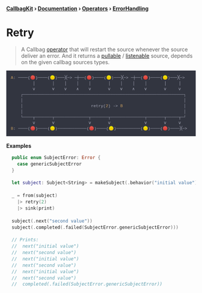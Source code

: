 #### [CallbagKit][Callbag] › [Documentation][Documentation] › [Operators][Operators] › [ErrorHandling][ErrorHandling]
# Retry
> A Callbag [operator][Operators] that will restart the source whenever the source
> deliver an error. And it returns a [pullable][Sources] / [listenable][Sources]
> source, depends on the given callbag sources types.

<img src="./Retry.png">

<!-- ```swift
A: ────(🔴)────(🟡)───╳─> ─┼──(🔴)────(🟡)───╳─> ─┼──(🔴)────(🟡)───╳─>
         │       │    │    │    │       │    │    │    │       │     │
         ⅴ       ⅴ    ⅴ    ∧    ⅴ       ⅴ    ⅴ    ∧    ⅴ       ⅴ     ⅴ
    ┌──────────────────────────────────────────────────────────────────┐
    │                                                                  │
    │                            retry(2) -> B                         │
    │                                                                  │
    └────┬───────┬──────────────┬───────┬──────────────┬───────┬─────┬─┘
         ⅴ       ⅴ              ⅴ       ⅴ              ⅴ       ⅴ     ⅴ
B: ────(🔴)────(🟡)────────────(🔴)────(🟡)──────────(🟡)────(🔴)────╳─>
``` -->

**Examples**

```swift
  public enum SubjectError: Error {
    case genericSubjectError
  }

  let subject: Subject<String> = makeSubject(.behavior("initial value"))

  _ = from(subject)
    |> retry(2)
    |> sink(print)

  subject(.next("second value"))
  subject(.completed(.failed(SubjectError.genericSubjectError)))

  // Prints:
  //  next("initial value")
  //  next("second value")
  //  next("initial value")
  //  next("second value")
  //  next("initial value")
  //  next("second value")
  //  completed(.failed(SubjectError.genericSubjectError))
```

[Callbag]: <../../../README.md> (Callbag)
[Documentation]: <../../README.md> (Documentation)
[Operators]: <../README.md> (Operators)
[ErrorHandling]: <./README.md> (ErrorHandling)

[Sources]: <../../Sources/README.md> (Sources)